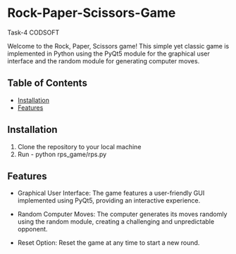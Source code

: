 # Rock-Paper-Scissors-Game
Task-4 CODSOFT

Welcome to the Rock, Paper, Scissors game! This simple yet classic game is implemented in Python using the PyQt5 module for the graphical user interface and the random module for generating computer moves.

## Table of Contents
- [Installation](#installation)
- [Features](#features)

## Installation

1. Clone the repository to your local machine
2. Run - python rps_game/rps.py

## Features
- Graphical User Interface: The game features a user-friendly GUI implemented using PyQt5, providing an interactive experience.

- Random Computer Moves: The computer generates its moves randomly using the random module, creating a challenging and unpredictable opponent.

- Reset Option: Reset the game at any time to start a new round.
